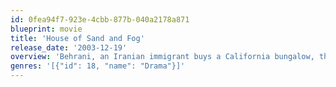 ```yaml
---
id: 0fea94f7-923e-4cbb-877b-040a2178a871
blueprint: movie
title: 'House of Sand and Fog'
release_date: '2003-12-19'
overview: 'Behrani, an Iranian immigrant buys a California bungalow, thinking he can fix it up, sell it again, and make enough money to send his son to college. However, the house is the legal property of former drug addict Kathy. After losing the house in an unfair legal dispute with the county, she is left with nowhere to go. Wanting her house back, she hires a lawyer and befriends a police officer. Neither Kathy nor Behrani have broken the law, so they find themselves involved in a difficult moral dilemma.'
genres: '[{"id": 18, "name": "Drama"}]'
---
```


